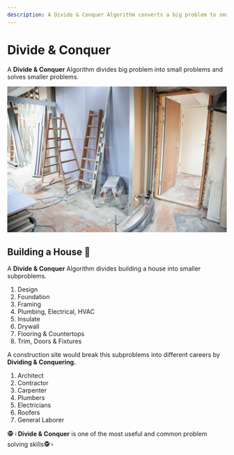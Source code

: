 ```yaml
---
description: A Divide & Conquer Algorithm converts a big problem to small problems
---
```


# Divide & Conquer

A **Divide & Conquer** Algorithm divides big problem into small problems and solves smaller problems.

![](../.gitbook/assets/pexels-rene-asmussen-3990359.jpg)

## Building a House 🏡

A **Divide & Conquer** Algorithm divides building a house into smaller subproblems.

1. Design
2. Foundation
3. Framing
4. Plumbing, Electrical, HVAC
5. Insulate
6. Drywall
7. Flooring & Countertops
8. Trim, Doors & Fixtures

A construction site would break this subproblems into different careers by **Dividing & Conquering.**

1. Architect
2. Contractor
3. Carpenter
4. Plumbers
5. Electricians
6. Roofers
7. General Laborer

🕵♀**Divide & Conquer** is one of the most useful and common problem solving skills🕵♀

 




